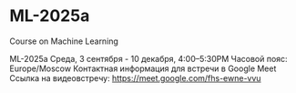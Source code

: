 # ML-2025a
Course on Machine Learning

ML-2025a
Среда, 3 сентября - 10 декабря, 4:00–5:30PM
Часовой пояс: Europe/Moscow
Контактная информация для встречи в Google Meet
Ссылка на видеовстречу: https://meet.google.com/fhs-ewne-vvu
